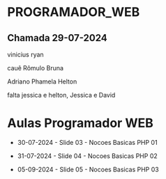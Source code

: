 # PROGRAMADOR_WEB

## Chamada 29-07-2024
vinicius 
ryan

cauê
Rômulo
Bruna

Adriano
Phamela
Helton

falta 
jessica e helton, Jessica e David


# Aulas Programador WEB
* 30-07-2024 - Slide 03 - Nocoes Basicas PHP 01
* 31-07-2024 - Slide 04 - Nocoes Basicas PHP 02

* 05-09-2024 - Slide 05 - Nocoes Basicas PHP 03










